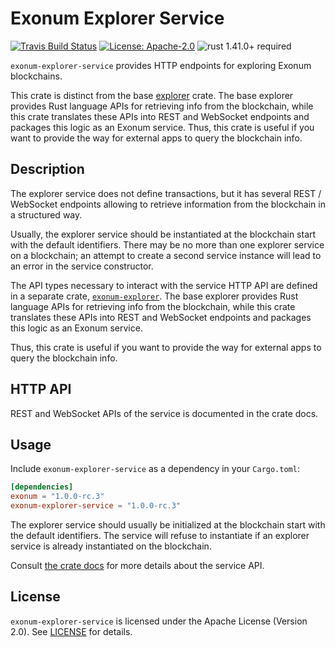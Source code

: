 # Exonum Explorer Service

[![Travis Build Status](https://img.shields.io/travis/exonum/exonum/master.svg?label=Linux%20Build)](https://travis-ci.com/exonum/exonum)
[![License: Apache-2.0](https://img.shields.io/github/license/exonum/exonum.svg)](https://github.com/exonum/exonum/blob/master/LICENSE)
![rust 1.41.0+ required](https://img.shields.io/badge/rust-1.41.0+-blue.svg?label=Required%20Rust)

`exonum-explorer-service` provides HTTP endpoints for exploring
Exonum blockchains.

This crate is distinct from the base [explorer][explorer] crate.
The base explorer provides Rust language APIs for retrieving info
from the blockchain, while this crate translates these APIs into
REST and WebSocket endpoints and packages this logic as an Exonum service.
Thus, this crate is useful if you want to provide the way for external apps
to query the blockchain info.

## Description

The explorer service does not define transactions, but it has several
REST / WebSocket endpoints allowing to retrieve information from the
blockchain in a structured way.

Usually, the explorer service should be instantiated at the blockchain start
with the default identifiers. There may be no more than one explorer service
on a blockchain; an attempt to create a second service instance will lead to
an error in the service constructor.

The API types necessary to interact with the service HTTP API are defined in
a separate crate, [`exonum-explorer`][explorer]. The base explorer provides
Rust language APIs for retrieving info from the blockchain, while this crate
translates these APIs into REST and WebSocket endpoints and packages this logic
as an Exonum service.

Thus, this crate is useful if you want to provide the way for external apps to
query the blockchain info.

## HTTP API

REST and WebSocket APIs of the service is documented in the crate docs.

## Usage

Include `exonum-explorer-service` as a dependency in your `Cargo.toml`:

```toml
[dependencies]
exonum = "1.0.0-rc.3"
exonum-explorer-service = "1.0.0-rc.3"
```

The explorer service should usually be initialized at the blockchain start
with the default identifiers. The service will refuse to instantiate
if an explorer service is already instantiated on the blockchain.

Consult [the crate docs](https://docs.rs/exonum-explorer-service)
for more details about the service API.

## License

`exonum-explorer-service` is licensed under the Apache License (Version 2.0).
See [LICENSE](LICENSE) for details.

[explorer]: https://crates.io/crates/exonum-explorer/
[api-module]: https://docs.rs/exonum-explorer-service/latest/exonum-explorer-service/api/index.html
[websocket-module]: https://docs.rs/exonum-explorer-service/latest/exonum-explorer-service/api/websocket/index.html
